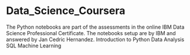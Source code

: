 # Data_Science_Coursera

The Python notebooks are part of the assessments in the online IBM Data Science Professional Certificate. The notebooks setup are by IBM and answered by Jan Cedric Hernandez. 
	Introduction to Python
	Data Analysis
	SQL
	Machine Learning
